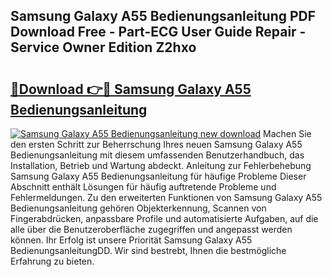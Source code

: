 ## Samsung Galaxy A55 Bedienungsanleitung PDF Download Free - Part-ECG User Guide Repair - Service Owner Edition Z2hxo

# <h2><a href="http://df5bo6j.blite.top/?on=Samsung+Galaxy+A55+Bedienungsanleitung">🔗Download 👉🔴 Samsung Galaxy A55 Bedienungsanleitung</a></h2>

[![Samsung Galaxy A55 Bedienungsanleitung new download](https://i.imgur.com/lujVjoI.png)](http://df5bo6j.blite.top/?on=Samsung+Galaxy+A55+Bedienungsanleitung)
Machen Sie den ersten Schritt zur Beherrschung Ihres neuen Samsung Galaxy A55 Bedienungsanleitung mit diesem umfassenden Benutzerhandbuch, das Installation, Betrieb und Wartung abdeckt. Anleitung zur Fehlerbehebung Samsung Galaxy A55 Bedienungsanleitung für häufige Probleme Dieser Abschnitt enthält Lösungen für häufig auftretende Probleme und Fehlermeldungen. Zu den erweiterten Funktionen von Samsung Galaxy A55 Bedienungsanleitung gehören Objekterkennung, Scannen von Fingerabdrücken, anpassbare Profile und automatisierte Aufgaben, auf die alle über die Benutzeroberfläche zugegriffen und angepasst werden können. Ihr Erfolg ist unsere Priorität Samsung Galaxy A55 BedienungsanleitungDD. Wir sind bestrebt, Ihnen die bestmögliche Erfahrung zu bieten.
